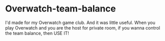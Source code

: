 # Overwatch-team-balance

I'd made for my Overwatch game club. And it was little useful.
When you play Overwatch and you are the host for private room, if you wanna control the team balance, then USE IT!

